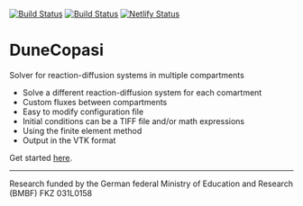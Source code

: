 [![Build Status](https://gitlab.dune-project.org/copasi/dune-copasi/badges/master/pipeline.svg)](https://gitlab.dune-project.org/copasi/dune-copasi/pipelines)
[![Build Status](https://github.com/dune-copasi/dune-copasi/actions/workflows/ci.yml/badge.svg?branch=master)](https://github.com/dune-copasi/dune-copasi/actions/workflows/ci.yml)
[![Netlify Status](https://api.netlify.com/api/v1/badges/6fc6d371-87df-49b5-8e72-e1873fa5d54b/deploy-status)](https://app.netlify.com/sites/dune-copasi/deploys)

# DuneCopasi

Solver for reaction-diffusion systems in multiple compartments

 * Solve a different reaction-diffusion system for each comartment
 * Custom fluxes between compartments
 * Easy to modify configuration file
 * Initial conditions can be a TIFF file and/or math expressions
 * Using the finite element method
 * Output in the VTK format

Get started [here](https://dune-copasi.netlify.app/docs//install_use).

---

Research funded by the German federal Ministry of Education and Research (BMBF) FKZ 031L0158
